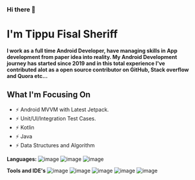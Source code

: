 ### Hi there 👋
# **I'm Tippu Fisal Sheriff**


**I work as a full time Android Developer, have managing skills in App development from paper idea into reality. My Android Development journey has started since 2019 and in this total experience I've contributed alot as a open source contributor on GitHub, Stack overflow and Quora etc...**

## **What I'm Focusing On**
  - ⚡ Android MVVM with Latest Jetpack.
  - ⚡ Unit/UI/Integration Test Cases.
  - ⚡ Kotlin
  - ⚡ Java
  - ⚡ Data Structures and Algorithm

**Languages:**
  ![image](https://user-images.githubusercontent.com/42038223/122684423-e8b79b00-d222-11eb-87a6-fc0b6d5a2bd1.png)
  ![image](https://user-images.githubusercontent.com/42038223/122684438-0127b580-d223-11eb-9049-5eddba01613a.png)
  ![image](https://user-images.githubusercontent.com/42038223/122684723-ba3abf80-d224-11eb-9936-560cc51fda34.png)
  
**Tools and IDE's**
  ![image](https://user-images.githubusercontent.com/42038223/122685172-74332b00-d227-11eb-8b63-0e95d4093d72.png)
  ![image](https://user-images.githubusercontent.com/42038223/122685220-97f67100-d227-11eb-9b4f-3319ec751675.png)
  ![image](https://user-images.githubusercontent.com/42038223/122685236-bfe5d480-d227-11eb-8509-6950b0097c48.png)
  ![image](https://user-images.githubusercontent.com/42038223/122685245-d9871c00-d227-11eb-9fd4-2d50598340ba.png)
  ![image](https://user-images.githubusercontent.com/42038223/122685268-fcb1cb80-d227-11eb-8f34-6cb605fae1bf.png)
